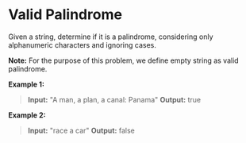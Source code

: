 # Valid Palindrome
Given a string, determine if it is a palindrome, considering only alphanumeric characters and ignoring cases.

**Note:** For the purpose of this problem, we define empty string as valid palindrome.

**Example 1:**

>**Input:** "A man, a plan, a canal: Panama"
>**Output:** true

**Example 2:**

>**Input:** "race a car"
>**Output:** false
